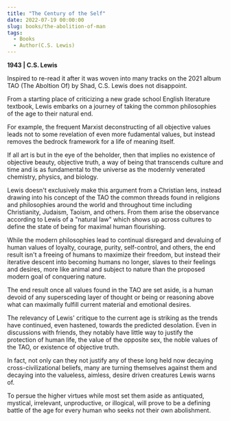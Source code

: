 ```yaml
---
title: "The Century of the Self"
date: 2022-07-19 00:00:00
slug: books/the-abolition-of-man
tags:
  - Books
  - Author(C.S. Lewis)
---
```


**1943 | C.S. Lewis**

Inspired to re-read it after it was woven into many tracks on the 2021 album TAO (The Aboltion Of) by Shad, C.S. Lewis does not disappoint.

From a starting place of criticizing a new grade school English literature textbook, Lewis embarks on a journey of taking the common philosophies of the age to their natural end.

For example, the frequent Marxist deconstructing of all objective values leads not to some revelation of even more fudamental values, but instead removes the bedrock framework for a life of meaning itself.

If all art is but in the eye of the beholder, then that implies no existence of objective beauty, objective truth, a way of being that transcends culture and time and is as fundamental to the universe as the modernly venerated chemistry, physics, and biology.

Lewis doesn't exclusively make this argument from a Christian lens, instead drawing into his concept of the TAO the common threads found in religions and philosophies around the world and throughout time including Christianity, Judaism, Taoism, and others. From them arise the observance according to Lewis of a "natural law" which shows up across cultures to define the state of being for maximal human flourishing.

While the modern philosophies lead to continual disregard and devaluing of human values of loyalty, courage, purity, self-control, and others, the end result isn't a freeing of humans to maximize their freedom, but instead their iterative descent into becoming humans no longer, slaves to their feelings and desires, more like animal and subject to nature than the proposed modern goal of conquering nature.

The end result once all values found in the TAO are set aside, is a human devoid of any supersceding layer of thought or being or reasoning above what can maximally fulfill current material and emotional desires.

The relevancy of Lewis' critique to the current age is striking as the trends have continued, even hastened, towards the predicted desolation. Even in discussions with friends, they notably have little way to justify the protection of human life, the value of the opposite sex, the noble values of the TAO, or existence of objective truth.

In fact, not only can they not justify any of these long held now decaying cross-civilizational beliefs, many are turning themselves against them and decaying into the valueless, aimless, desire driven creatures Lewis warns of.

To persue the higher virtues while most set them aside as antiquated, mystical, irrelevant, unproductive, or illogical, will prove to be a defining battle of the age for every human who seeks not their own abolishment.
